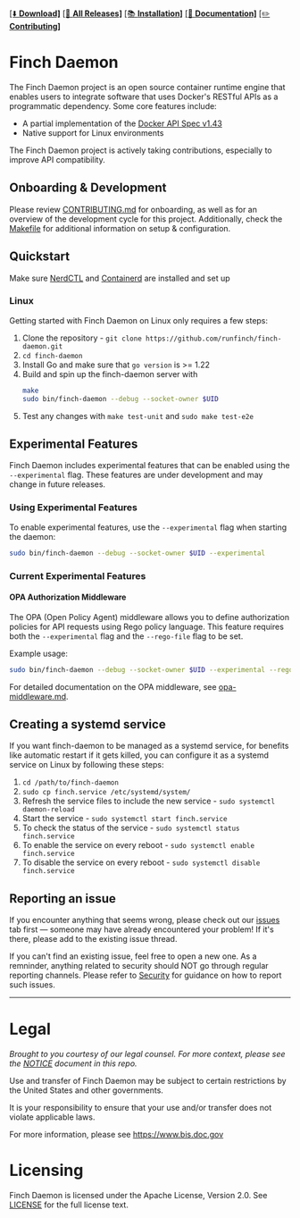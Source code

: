 [[⬇️ **Download]**](https://github.com/runfinch/finch-daemon/releases)
[[🚀 **All Releases]**](https://github.com/runfinch/finch-daemon/releases)
[[📚 **Installation]**](#quickstart)
[[📖 **Documentation]**](docs/DOCUMENTATION.md)
[[✏️ **Contributing]**](CONTRIBUTING.md)

# Finch Daemon

The Finch Daemon project is an open source container runtime engine that enables users to integrate software that uses Docker's RESTful APIs as a programmatic dependency. Some core features include:

 - A partial implementation of the [Docker API Spec v1.43](https://docs.docker.com/engine/api/v1.43/)
 - Native support for Linux environments

The Finch Daemon project is actively taking contributions, especially to improve API compatibility.

## Onboarding & Development

Please review [CONTRIBUTING.md](./CONTRIBUTING.md) for onboarding, as well as for an overview of the development cycle for this project.
Additionally, check the [Makefile](./Makefile) for additional information on setup & configuration.

## Quickstart
Make sure [NerdCTL](https://github.com/containerd/nerdctl) and 
[Containerd](https://github.com/containerd/containerd) are installed and set up

### Linux
Getting started with Finch Daemon on Linux only requires a few steps:

1. Clone the repository - `git clone https://github.com/runfinch/finch-daemon.git`
2. `cd finch-daemon`
3. Install Go and make sure that `go version` is >= 1.22
4. Build and spin up the finch-daemon server with 
   ```bash 
   make
   sudo bin/finch-daemon --debug --socket-owner $UID
   ```
5. Test any changes with `make test-unit` and `sudo make test-e2e`


## Experimental Features

Finch Daemon includes experimental features that can be enabled using the `--experimental` flag. These features are under development and may change in future releases.

### Using Experimental Features

To enable experimental features, use the `--experimental` flag when starting the daemon:

```bash
sudo bin/finch-daemon --debug --socket-owner $UID --experimental
```

### Current Experimental Features

#### OPA Authorization Middleware

The OPA (Open Policy Agent) middleware allows you to define authorization policies for API requests using Rego policy language. This feature requires both the `--experimental` flag and the `--rego-file` flag to be set.

Example usage:
```bash
sudo bin/finch-daemon --debug --socket-owner $UID --experimental --rego-file /path/to/policy.rego
```

For detailed documentation on the OPA middleware, see [opa-middleware.md](docs/opa-middleware.md).


## Creating a systemd service
If you want finch-daemon to be managed as a systemd service, for benefits like automatic
restart if it gets killed, you can configure it as a systemd service on Linux by
following these steps:

1. `cd /path/to/finch-daemon`
2. `sudo cp finch.service /etc/systemd/system/`
3. Refresh the service files to include the new service - `sudo systemctl daemon-reload`
4. Start the service - `sudo systemctl start finch.service`
5. To check the status of the service - `sudo systemctl status finch.service`
6. To enable the service on every reboot - `sudo systemctl enable finch.service`
7. To disable the service on every reboot - `sudo systemctl disable finch.service`

## Reporting an issue

If you encounter anything that seems wrong, please check out our [issues](https://github.com/runfinch/finch-daemon/issues) tab first — someone may have already encountered your problem! If it's there, please add to the existing issue thread.

If you can't find an existing issue, feel free to open a new one. As a remninder, anything related to security should NOT go through regular reporting channels. Please refer to [Security](https://github.com/runfinch/finch-daemon?tab=security-ov-file#reporting-security-issues) for guidance on how to report such issues.

-----


Legal
=====

*Brought to you courtesy of our legal counsel. For more context,
please see the [NOTICE](https://github.com/runfinch/finch-daemon/blob/main/NOTICE) document in this repo.*

Use and transfer of Finch Daemon may be subject to certain restrictions by the
United States and other governments.

It is your responsibility to ensure that your use and/or transfer does not
violate applicable laws.

For more information, please see https://www.bis.doc.gov

Licensing
=========
Finch Daemon is licensed under the Apache License, Version 2.0. 
See [LICENSE](https://github.com/runfinch/finch-daemon/blob/main/LICENSE) for the full license text.
